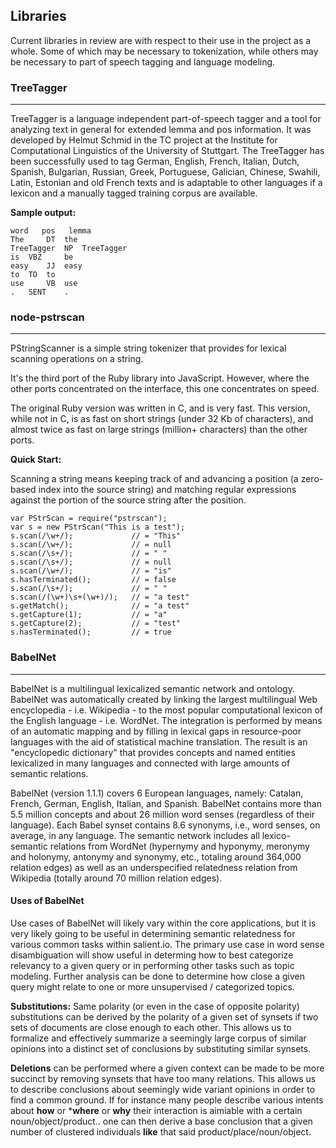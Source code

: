 ## Libraries

Current libraries in review are with respect to their use in the project as a whole. Some of which may be necessary to tokenization, while others may be necessary to part of speech tagging and language modeling.

### TreeTagger
-------------
TreeTagger is a language independent part-of-speech tagger and a tool for analyzing text in general for extended lemma and pos information. It was developed by Helmut Schmid in the TC project at the Institute for Computational Linguistics of the University of Stuttgart. The TreeTagger has been successfully used to tag German, English, French, Italian, Dutch, Spanish, Bulgarian, Russian, Greek, Portuguese, Galician, Chinese, Swahili, Latin, Estonian and old French texts and is adaptable to other languages if a lexicon and a manually tagged training corpus are available.

**Sample output:**

```
word   pos   lemma 
The 	DT 	the 
TreeTagger 	NP 	TreeTagger 
is 	VBZ 	be 
easy 	JJ 	easy 
to 	TO 	to 
use 	VB 	use 
. 	SENT 	. 
```

### node-pstrscan
-------------
PStringScanner is a simple string tokenizer that provides for lexical scanning operations on a string.

It's the third port of the Ruby library into JavaScript. However, where the other ports concentrated on the interface, this one concentrates on speed.

The original Ruby version was written in C, and is very fast. This version, while not in C, is as fast on short strings (under 32 Kb of characters), and almost twice as fast on large strings (million+ characters) than the other ports.

**Quick Start:**

Scanning a string means keeping track of and advancing a position (a zero-based index into the source string) and matching regular expressions against the portion of the source string after the position.

```
var PStrScan = require("pstrscan");
var s = new PStrScan("This is a test");
s.scan(/\w+/);             // = "This"
s.scan(/\w+/);             // = null
s.scan(/\s+/);             // = " "
s.scan(/\s+/);             // = null
s.scan(/\w+/);             // = "is"
s.hasTerminated();         // = false
s.scan(/\s+/);             // = " "
s.scan(/(\w+)\s+(\w+)/);   // = "a test"
s.getMatch();              // = "a test"
s.getCapture(1);           // = "a"
s.getCapture(2);           // = "test"
s.hasTerminated();         // = true
```

### BabelNet
-------------
BabelNet is a multilingual lexicalized semantic network and ontology. BabelNet was automatically created by linking the largest multilingual Web encyclopedia - i.e. Wikipedia - to the most popular computational lexicon of the English language - i.e. WordNet. The integration is performed by means of an automatic mapping and by filling in lexical gaps in resource-poor languages with the aid of statistical machine translation. The result is an "encyclopedic dictionary" that provides concepts and named entities lexicalized in many languages and connected with large amounts of semantic relations. 

BabelNet (version 1.1.1) covers 6 European languages, namely: Catalan, French, German, English, Italian, and Spanish. BabelNet contains more than 5.5 million concepts and about 26 million word senses (regardless of their language). Each Babel synset contains 8.6 synonyms, i.e., word senses, on average, in any language. The semantic network includes all lexico-semantic relations from WordNet (hypernymy and hyponymy, meronymy and holonymy, antonymy and synonymy, etc., totaling around 364,000 relation edges) as well as an underspecified relatedness relation from Wikipedia (totally around 70 million relation edges).

#### Uses of BabelNet
Use cases of BabelNet will likely vary within the core applications, but it is very likely going to be useful in determining semantic relatedness for various common tasks within salient.io. The primary use case in word sense disambiguation will show useful in determing how to best categorize relevancy to a given query or in performing other tasks such as topic modeling. Further analysis can be done to determine how close a given query might relate to one or more unsupervised / categorized topics.

**Substitutions:** Same polarity (or even in the case of opposite polarity) substitutions can be derived by the polarity of a given set of synsets if two sets of documents are close enough to each other. This allows us to formalize and effectively summarize a seemingly large corpus of similar opinions into a distinct set of conclusions by substituting similar synsets.

**Deletions** can be performed where a given context can be made to be more succinct by removing synsets that have too many relations. This allows us to describe conclusions about seemingly wide variant opinions in order to find a common ground. If for instance many people describe various intents about **how** or ***where** or **why** their interaction is aimiable with a certain noun/object/product.. one can then derive a base conclusion that a given number of clustered individuals **like** that said product/place/noun/object.
